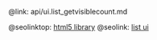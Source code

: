 @link: api/ui.list_getvisiblecount.md

@seolinktop: [html5 library](https://webix.com)
@seolink: [list ui](https://webix.com/widget/list/)